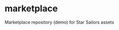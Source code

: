 # marketplace
Marketplace repository (demo) for Star Sailors assets

<!--NPM module called "SailersPort - Star Sailor Marketplace (aka port, as in a sailor's marketplace)>  